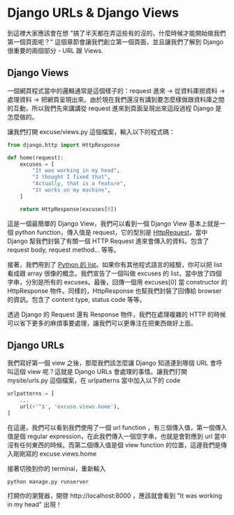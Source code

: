 # Django URLs & Django Views

到這裡大家應該會在想 "搞了半天都在弄這些有的沒的，什麼時候才能開始做我們第一個頁面呢？" 這個章節會讓我們創立第一個頁面，並且讓我們了解到 Django 很重要的兩個部分 - URL 跟 Views.

## Django Views

一個網頁程式當中的邏輯通常是這個樣子的：request 進來 -> 從資料庫撈資料 -> 處理資料 -> 把網頁呈現出來。由於現在我們還沒有講到要怎麼樣做跟資料庫之間的互動，所以我們先來講講從 request 進來到頁面呈現出來這段過程 Django 是怎麼做的。

讓我們打開 excuse/views.py 這個檔案，輸入以下的程式碼：

```python
from django.http import HttpResponse

def home(request):
    excuses = [
        "It was working in my head",
        "I thought I fixed that",
        "Actually, that is a feature",
        "It works on my machine",
    ]

    return HttpResponse(excuses[0])
```

這是一個最簡單的 Django View，我們可以看到一個 Django View 基本上就是一個 python function，傳入值是 request，它的型別是 [HttpRequest](https://docs.djangoproject.com/en/1.7/ref/request-response/#httprequest-objects)，當中 Django 幫我們封裝了有關一個 HTTP Request 進來會傳入的資料。包含了 request body, request method... 等等。

接著，我們用到了 [Python 的 list](https://docs.python.org/2/tutorial/datastructures.html)。如果你有其他程式語言的經驗，你可以把 list 看成跟 array 很像的概念。我們宣告了一個叫做 excuses 的 list，當中放了四個字串，分別是所有的 excuses。最後，回傳一個用 excuses[0] 當 constructor 的 HttpResponse 物件。同樣的，HttpResponse 也幫我們封裝了回傳給 browser 的資訊。包含了 content type, status code 等等。

透過 Django 的 Request 還有 Response 物件，我們在處理複雜的 HTTP 的時候可以省下更多的麻煩事要處理，讓我們可以更專注在把東西做好上面。

## Django URLs

我們寫好第一個 view 之後，那麼我們該怎麼讓 Django 知道連到哪個 URL 會呼叫這個 view 呢？這就是 Django URLs 會處理的事情。讓我們打開 mysite/urls.py 這個檔案，在 urlpatterns 當中加入以下的 code

```python
urlpatterns = [
    ...
    url(r'^$', 'excuse.views.home'),
]
```

在這邊，我們可以看到我們使用了一個 url function ，有三個傳入值，第一個傳入值是個 regular expression，在此我們傳入一個空字串，也就是會對應到 url 當中沒有任何東西的時候。而第二個傳入值是個 view function 的位置，這邊我們是傳入剛剛寫的 excuse.views.home

接著切換到你的 terminal，重新輸入

```
python manage.py runserver
```

打開你的瀏覽器，開啓 http://localhost:8000 ，應該就會看到 "It was working in my head" 出現！
